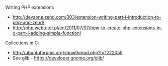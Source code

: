 Writing PHP extensions

* http://devzone.zend.com/303/extension-writing-part-i-introduction-to-php-and-zend/
* http://php.webtutor.pl/en/2011/07/07/how-to-create-php-extensions-in-c-part-i-adding-simple-function/

Collections in C:

* http://ubuntuforums.org/showthread.php?t=1222055
* See glib - https://developer.gnome.org/glib/
